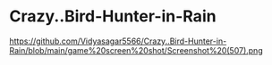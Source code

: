 # Crazy..Bird-Hunter-in-Rain





https://github.com/Vidyasagar5566/Crazy..Bird-Hunter-in-Rain/blob/main/game%20screen%20shot/Screenshot%20(507).png
